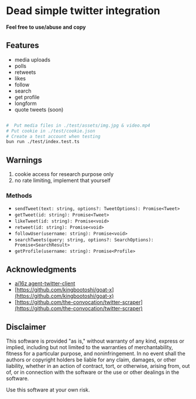 # Dead simple twitter integration

**Feel free to use/abuse and copy**

## Features

- media uploads
- polls
- retweets
- likes
- follow
- search
- get profile
- longform
- quote tweets (soon)

```bash

#  Put media files in ./test/assets/img.jpg & video.mp4
# Put cookie in ./test/cookie.json
# Create a test account when testing
bun run ./test/index.test.ts
```

## Warnings

1. cookie access for research purpose only
2. no rate limiting, implement that yourself

### Methods

- `sendTweet(text: string, options?: TweetOptions): Promise<Tweet>`
- `getTweet(id: string): Promise<Tweet>`
- `likeTweet(id: string): Promise<void>`
- `retweet(id: string): Promise<void>`
- `followUser(username: string): Promise<void>`
- `searchTweets(query: string, options?: SearchOptions): Promise<SearchResult>`
- `getProfile(username: string): Promise<Profile>`

## Acknowledgments

- [ai16z agent-twitter-client](https://github.com/ai16z/agent-twitter-client)
- [https://github.com/kingbootoshi/goat-x](https://github.com/kingbootoshi/goat-x)
- [https://github.com/the-convocation/twitter-scraper](https://github.com/the-convocation/twitter-scraper)

## Disclaimer

This software is provided "as is," without warranty of any kind, express or implied, including but not limited to the warranties of merchantability, fitness for a particular purpose, and noninfringement. In no event shall the authors or copyright holders be liable for any claim, damages, or other liability, whether in an action of contract, tort, or otherwise, arising from, out of, or in connection with the software or the use or other dealings in the software.

Use this software at your own risk.
